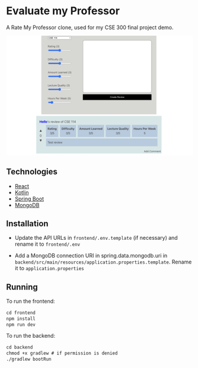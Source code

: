 # Evaluate my Professor

A Rate My Professor clone, used for my CSE 300 final project demo.

![](demo.png)

## Technologies
- [React](https://reactjs.org/)
- [Kotlin](https://kotlinlang.org/)
- [Spring Boot](https://spring.io/projects/spring-boot)
- [MongoDB](https://www.mongodb.com/)

## Installation
- Update the API URLs in `frontend/.env.template` (if necessary) and rename it to `frontend/.env`

- Add a MongoDB connection URI in spring.data.mongodb.uri in `backend/src/main/resources/application.properties.template`. Rename  it to `application.properties`

## Running
To run the frontend:
```shell
cd frontend
npm install
npm run dev
```

To run the backend:
```shell
cd backend
chmod +x gradlew # if permission is denied
./gradlew bootRun
```
